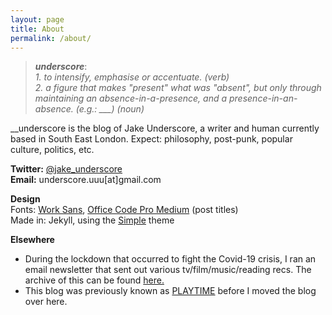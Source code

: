 ```yaml
---
layout: page
title: About
permalink: /about/
---
```


>**_underscore_**:  
*1. to intensify, emphasise or accentuate. (verb)*    
*2. a figure that makes "present" what was "absent", but only through maintaining an absence-in-a-presence, and a presence-in-an-absence. (e.g.: ___) (noun)*

\__underscore is the blog of Jake Underscore, a writer and human currently based in South East London. Expect: philosophy, post-punk, popular culture, politics, etc.

**Twitter:** [@jake_underscore](https://twitter.com/jake_underscore)  
**Email:** underscore.uuu[at]gmail.com

**Design**  
Fonts: [Work Sans](https://fonts.google.com/specimen/Work+Sans), [Office Code Pro Medium](https://github.com/nathco/Office-Code-Pro) (post titles)  
Made in: Jekyll, using the [Simple](https://github.com/wild-flame/jekyll-simple) theme

**Elsewhere**
* During the lockdown that occurred to fight the Covid-19 crisis, I ran an email newsletter that sent out various tv/film/music/reading recs. The archive of this can be found [here.](https://playtime.substack.com/)
* This blog was previously known as [PLAYTIME](https://play--time.blogspot.com/) before I moved the blog over here.
